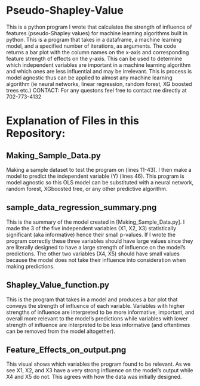 # Pseudo-Shapley-Value
This is a python program I wrote that calculates the strength of influence of features (pseudo-Shapley values) for machine learning algorithms built in python.
This is a program that takes in a dataframe, a machine learning model, and a specified number of iterations, as arguments. The code returns a bar plot with the column names on the x-axis and corresponding feature strength of effects on the y-axis. This can be used to determine which independent variables are important in a machine learning algorithm and which ones are less influential and may be irrelevant. This is process is model agnostic thus can be applied to almost any machine learning algorithm (ie neural networks, linear regression, random forest, XG boosted trees 
etc.) 
CONTACT: For any questons feel free to contact me directly at 702-773-4132
# Explanation of Files in this Repository:

## Making_Sample_Data.py

Making a sample dataset to test the program on (lines 11-43). I then make a model to predict the independent variable (Y) (lines 46). This program is model agnostic so this OLS model can be substituted with a neural network, random forest, XGboosted tree, or any other predictive algorithm. 

## sample_data_regression_summary.png

This is the summary of the model created in [Making_Sample_Data.py]. I made the 3 of the five independent variables (X1, X2, X3)  statistically significant (aka informative) hence their small p-values. If I wrote the program correctly these three variables should have large values since they are literally designed to have a large strength of influence on the model’s predictions. The other two variables (X4, X5) should have small values because the model does not take their influence into consideration when making predictions. 

## Shapley_Value_function.py

This is the program that takes in a model and produces a bar plot that conveys the strength of influence of each variable. Variables with higher strengths of influence are interpreted to be more informative, important, and overall more relevant to the model’s predictions while variables with lower strength of influence are interpreted to be less informative (and oftentimes can be removed from the model altogether). 

## Feature_Effects_on_output.png

This visual shows which variables the program found to be relevant. As we see X1, X2, and X3 have a very strong influence on the model’s output while X4 and X5 do not. This agrees with how the data was initially designed. 
